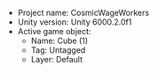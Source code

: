 <!-- UNITY CODE ASSIST INSTRUCTIONS START -->
- Project name: CosmicWageWorkers
- Unity version: Unity 6000.2.0f1
- Active game object:
  - Name: Cube (1)
  - Tag: Untagged
  - Layer: Default
<!-- UNITY CODE ASSIST INSTRUCTIONS END -->